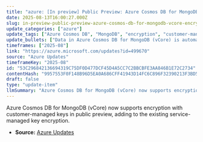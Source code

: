 ```yaml
---
title: "azure: [In preview] Public Preview: Azure Cosmos DB for MongoDB (vCore) encryption with customer-managed key"
date: 2025-08-13T16:00:27.000Z
slug: in-preview-public-preview-azure-cosmos-db-for-mongodb-vcore-encryption-with-customer-managed-key
update_categories: ["azure"]
update_tags: ["Azure Cosmos DB", "MongoDB", "encryption", "customer-managed keys", "public preview"]
update_bullets: ["Data in Azure Cosmos DB for MongoDB (vCore) is automatically encrypted with Microsoft-managed keys by default.", "A new option allows customers to use their own encryption keys for an additional security layer.", "This feature is currently available in public preview."]
timeframes: ["2025-08"]
link: "https://azure.microsoft.com/updates?id=499670"
source: "Azure Updates"
timeframeKey: "2025-08"
id: "53C296842136694319C75DF0D477DCF45D4A5CC7C2BBCBFE3AA846B1E72C2734"
contentHash: "9957553F0F148B96D5EA0A686CFF41943D14FC6C896F32390213F3BD5C7F403D"
draft: false
type: "update-item"
llmSummary: "Azure Cosmos DB for MongoDB (vCore) now supports encryption with customer-managed keys in public preview, adding to the existing service-managed key encryption."
---
```


Azure Cosmos DB for MongoDB (vCore) now supports encryption with customer-managed keys in public preview, adding to the existing service-managed key encryption.

- **Source:** [Azure Updates](https://azure.microsoft.com/updates?id=499670)
